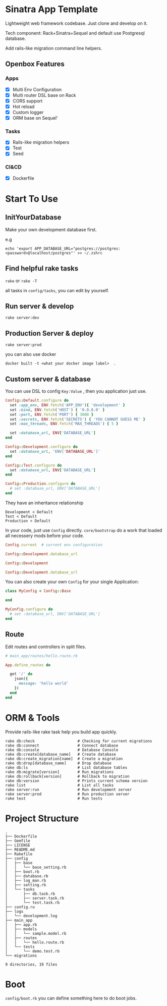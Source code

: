 # Sinatra App Template

Lightweight web framework codebase. Just clone and develop on it.

Tech component: Rack+Sinatra+Sequel and default use Postgresql database.

Add rails-like migration command line helpers.


## Openbox Features

### Apps

* [x] Multi Env Configuration
* [x] Multi router DSL base on Rack
* [x] CORS support
* [x] Hot reload
* [x] Custom logger
* [x] ORM base on Sequel'

### Tasks

* [x] Rails-like migration helpers
* [x] Test
* [x] Seed

### CI&CD

* [x] Dockerfile


# Start To Use

## InitYourDatabase

Make your own development database first.

e.g
```
echo 'export APP_DATABASE_URL="postgres://postgres:<password>@localhost/postgres"' >> ~/.zshrc
```

## Find helpful rake tasks

`rake` or  `rake -T`

all tasks in `config/tasks`, you can edit by yourself.

## Run server & develop

`rake server:dev`

## Production Server & deploy

`rake server:prod`

you can also use docker

`docker built -t <what your docker image label>  .`

## Custom server & database


You can use DSL to config `Key:Value` , then you application just use.

```ruby
Config::Default.configure do
  set :app_env, ENV.fetch('APP_ENV'){ 'development' }
  set :bind, ENV.fetch('HOST') { '0.0.0.0' }
  set :port, ENV.fetch('PORT') { 3000 }
  set :secrets, ENV.fetch('SECRETS') { 'YOU CANNOT GUESS ME' }
  set :max_threads, ENV.fetch('MAX_THREADS') { 5 }

  set :database_url, ENV['DATABASE_URL']
end

Config::Development.configure do 
  set :database_url, 'ENV['DATABASE_URL']'
end

Config::Test.configure do 
  set :database_url, ENV['DATABASE_URL']
end

Config::Production.configure do 
  # set :database_url, ENV['DATABASE_URL']
end
```

They have an inheritance relationship

```
Development < Default
Test < Default
Production < Default
```


In your code, just use  `Config` directly. `core/bootstrap`  do a work that loaded all necessery mods before your code.

```Ruby
Config.current  # current env configuration

Config::Development.database_url

Config::Development

Config::Development.database_url
```

You can also create your own `Config`  for your single Application:

```ruby
class MyConfig < Config::Base

end

MyConfig.configure do 
  # set :database_url, ENV['DATABASE_URL']
end

```

## Route

Edit routes and controllers in split files.

```ruby
# main_app/routes/hello.route.rb

App.define_routes do

  get '/' do
    json({
      message: 'hello world'
    })
  end
end
```


# ORM & Tools


Provide rails-like rake task help you build app quickly.

```
rake db:check                   # Checking for current migrations
rake db:connect                 # Connect database
rake db:console                 # Database Console
rake db:create[database_name]   # Create database
rake db:create_migration[name]  # Create a migration
rake db:drop[database_name]     # Drop database
rake db:ls                      # List database tables
rake db:migrate[version]        # Run migrations
rake db:rollback[version]       # Rollback to migration
rake db:version                 # Prints current schema version
rake list                       # List all tasks
rake server:run                 # Run development server
rake server:prod                # Run production server
rake test                       # Run tests
```

# Project Structure

```
.
├── Dockerfile
├── Gemfile
├── LICENSE
├── README.md
├── Rakefile
├── config
│   ├── base
│   │   └── base_setting.rb
│   ├── boot.rb
│   ├── database.rb
│   ├── log_man.rb
│   ├── setting.rb
│   └── tasks
│       ├── db.task.rb
│       ├── server.task.rb
│       └── test.task.rb
├── config.ru
├── logs
│   └── development.log
├── main_app
│   ├── app.rb
│   ├── models
│   │   └── sample.model.rb
│   ├── routes
│   │   └── hello.route.rb
│   └── tests
│       └── demo.test.rb
└── migrations

9 directories, 19 files

```

# Boot

 `config/boot.rb` you can define something here to do boot jobs. 